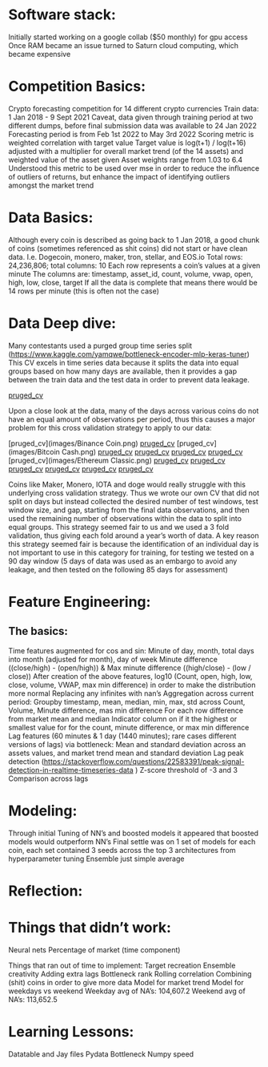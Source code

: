  
# Software stack:
Initially started working on a google collab ($50 monthly) for gpu access 
Once RAM became an issue turned to Saturn cloud computing, which became expensive 

# Competition Basics: 

Crypto forecasting competition for 14 different crypto currencies 
Train data: 1 Jan 2018 - 9 Sept 2021
Caveat, data given through training period at two different dumps, before final submission data was available to 24 Jan 2022
Forecasting period is from Feb 1st 2022 to May 3rd 2022
Scoring metric is weighted correlation with target value
Target value is log(t+1) / log(t+16) adjusted with a multiplier for overall market trend (of the 14 assets) and weighted value of the asset given
Asset weights range from 1.03 to 6.4
Understood this metric to be used over mse in order to reduce the influence of outliers of returns, but enhance the impact of identifying outliers amongst the market trend 
# Data Basics: 
Although every coin is described as going back to 1 Jan 2018, a good chunk of coins (sometimes referenced as shit coins) did not start or have clean data.
I.e. Dogecoin, monero, maker, tron, stellar, and EOS.io
Total rows: 24,236,806; total columns: 10
Each row represents a coin’s values at a given minute
The columns are: timestamp, asset_id, count, volume, vwap, open, high, low, close, target
If all the data is complete that means there would be 14 rows per minute (this is often not the case) 


# Data Deep dive:
Many contestants used a purged group time series split (https://www.kaggle.com/yamqwe/bottleneck-encoder-mlp-keras-tuner) 
This CV excels in time series data because it splits the data into equal groups based on how many days are available, then it provides a gap between the train data and the test data in order to prevent data leakage. 

[pruged_cv](images/purged_group_split.png)

Upon a close look at the data, many of the days across various coins do not have an equal amount of observations per period, thus this causes a major problem for this cross validation strategy to apply to our data: 

[pruged_cv](images/Binance Coin.png)
[pruged_cv](images/Bitcoin.png)
[pruged_cv](images/Bitcoin Cash.png)
[pruged_cv](images/Cardano.png)
[pruged_cv](images/Dogeoin.png)
[pruged_cv](images/eos.png)
[pruged_cv](images/Ethereum.png)
[pruged_cv](images/Ethereum Classic.png)
[pruged_cv](images/IOTA.png)
[pruged_cv](images/Litecoin.png)
[pruged_cv](images/Maker.png)
[pruged_cv](images/Monero.png)
[pruged_cv](images/Stellar.png)
[pruged_cv](images/TRON.png)


Coins like Maker, Monero, IOTA and doge would really struggle with this underlying cross validation strategy. Thus we wrote our own CV that did not split on days but instead collected the desired number of test windows, test window size, and gap, starting from the final data observations, and then used the remaining number of observations within the data to split into equal groups. This strategy seemed fair to us and we used a 3 fold validation, thus giving each fold around a year’s worth of data. A key reason this strategy seemed fair is because the identification of an individual day is not important to use in this category for training, for testing we tested on a 90 day window (5 days of data was used as an embargo to avoid any leakage, and then tested on the following 85 days for assessment)



# Feature Engineering:
 
## The basics: 
Time features augmented for cos and sin: Minute of day, month, total days into month (adjusted for month), day of week
Minute difference ((close/high) - (open/high)) & Max minute difference ((high/close) - (low / close))
After creation of the above features, log10 (Count, open, high, low, close, volume, VWAP, max min difference) in order to make the distribution more normal 
Replacing any infinites with nan’s 
Aggregation across current period: 
Groupby timestamp, mean, median, min, max, std across Count, Volume, Minute difference, mas min difference
For each row difference from market mean and median
Indicator column on if it the highest or smallest value for for the count, minute difference, or max min difference 
Lag features (60 minutes & 1 day (1440 minutes); rare cases different versions of lags) via bottleneck: 
Mean and standard deviation across an assets values, and market trend mean and standard deviation
Lag peak detection (https://stackoverflow.com/questions/22583391/peak-signal-detection-in-realtime-timeseries-data )
Z-score threshold of -3 and 3 
Comparison across lags 
# Modeling:
Through initial Tuning of NN’s and boosted models it appeared that boosted models would outperform NN’s 
Final settle was on 1 set of models for each coin, each set contained 3 seeds across the top 3 architectures from hyperparameter tuning
Ensemble just simple average



# Reflection:

# Things that didn’t work:
Neural nets 
Percentage of market (time component)

Things that ran out of time to implement:
Target recreation
Ensemble creativity
Adding extra lags 
Bottleneck rank 
Rolling correlation
Combining (shit) coins in order to give more data 
Model for market trend 
Model for weekdays vs weekend 
Weekday avg of NA’s: 104,607.2
Weekend avg of NA’s: 113,652.5

# Learning Lessons:
Datatable and Jay files 
Pydata
Bottleneck
Numpy speed 
